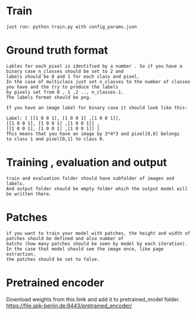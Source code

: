 # Train
    just run: python train.py with config_params.json
    
    
# Ground truth format
    
    Lables for each pixel is identified by a number . So if you have a
    binary case n_classes should be set to 2 and 
    labels should be 0 and 1 for each class and pixel.
    In the case of multiclass just set n_classes to the number of classes 
    you have and the try to produce the labels
    by pixels set from 0 , 1 ,2 .., n_classes-1.
    The labels format should be png. 
    
    If you have an image label for binary case it should look like this:
    
    Label: [ [[1 0 0 1], [1 0 0 1] ,[1 0 0 1]], 
    [[1 0 0 1], [1 0 0 1] ,[1 0 0 1]] ,
    [[1 0 0 1], [1 0 0 1] ,[1 0 0 1]] ] 
    This means that you have an image by 3*4*3 and pixel[0,0] belongs
    to class 1 and pixel[0,1] to class 0.
    
# Training , evaluation and output 
    train and evaluation folder should have subfolder of images and labels.
    And output folder should be empty folder which the output model will be written there.
    
# Patches
    
    if you want to train your model with patches, the height and width of
    patches should be defined and also number of 
    batchs (how many patches should be seen by model by each iteration).
    In the case that model should see the image once, like page extraction,
    the patches should be set to false.
# Pretrained encoder
Download weights from this limk and add it to pretrained_model folder.
https://file.spk-berlin.de:8443/pretrained_encoder/
